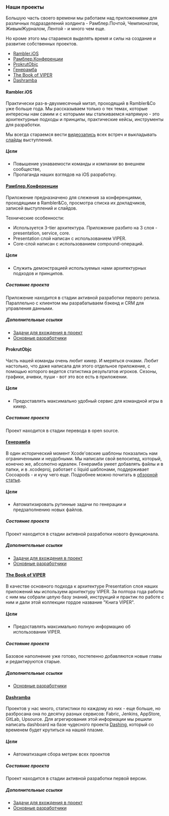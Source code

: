 ### Наши проекты
Большую часть своего времени мы работаем над приложениями для различных подразделений холдинга - Рамблер.Почтой, Чемпионатом, ЖивымЖурналом, Лентой - и много чем еще.

Но кроме этого мы стараемся выделять время и силы на создание и развитие собственных проектов.

- [Rambler.iOS](#ramblerios)
- [Рамблер.Конференции](#РамблерКонференции)
- [ProkrutObjc](#prokrutobjc)
- [Генерамба](#Генерамба)
- [The Book of VIPER](#the-book-of-viper)
- [Dashramba](#dashramba)

#### Rambler.iOS
Практически раз-в-двухмесячный митап, проходящий в Rambler&Co уже больше года. Мы рассказываем только о тех темах, которые интересны нам самим и с которыми мы сталкиваемся напрямую - это архитектурные подходы и принципы, практические кейсы, инструменты для разработки.

Мы всегда стараемся вести [видеозапись](https://www.youtube.com/channel/UCbSp3qd2_KqahfeOKN3WOrQ) всех встреч и выкладывать [слайды](http://www.slideshare.net/Rambler-iOS) выступлений.

##### Цели
- Повышение узнаваемости команды и компании во внешнем сообществе,
- Пропаганда наших взглядов на iOS разработку.

#### [Рамблер.Конференции](https://github.com/rambler-ios/RamblerConferences)
Приложение предназначено для слежения за конференциями, проходящими в Rambler&Co, просмотра списка их докладчиков, записей выступлений и слайдов.

Технические особенности:

- Используется 3-tier архитектура. Приложение разбито на 3 слоя - presentation, service, core.
- Presentation слой написан с использованием VIPER.
- Core-слой написан с использованием compound-операций.

##### Цели
- Cлужить демонстрацией используемых нами архитектурных подходов и принципов.

##### Состояние проекта
Приложение находится в стадии активной разработки первого релиза. Параллельно с клиентом мы разрабатываем бэкенд и CRM для управления данными.

##### Дополнительные ссылки
- [Задачи для вхождения в проект](https://github.com/rambler-ios/RamblerConferences/issues?q=is%3Aissue+is%3Aopen+label%3Astarter-pack)
- [Основные разработчики](https://github.com/rambler-ios/RamblerConferences/graphs/contributors)

#### ProkrutObjc
Часть нашей команды очень любит кикер. И меряться очками. Любит настолько, что даже написала для этого отдельное приложение, с помощью которого ведется статистика результатов игроков. Сезоны, графики, ачивки, пуши - вот это все есть в приложении.

##### Цели
- Предоставлять максимально удобный сервис для командной игры в кикер.

##### Состояние проекта
Проект находится в стадии перевода в open source.

#### [Генерамба](https://github.com/rambler-ios/Generamba)
В один исторический момент Xcode'овские шаблоны показались нам ограниченными и неудобными. Мы написали свой велосипед, который, конечно же, абсолютно идеален. Генерамба умеет добавлять файлы и в папки, и в .xcodeproj, работает с liquid шаблонами, поддерживает Cocoapods - и кучу чего еще. Подробнее можно почитать в [обзорной статье](http://etolstoy.com/2016/02/10/generamba/).

##### Цели
- Автоматизировать рутинные задачи по генерации и предзаполнению новых файлов.

##### Состояние проекта
Проект находится в стадии активной разработки нового функционала.

##### Дополнительные ссылки
- [Задачи для вхождения в проект](https://github.com/rambler-ios/Generamba/issues?q=is%3Aissue+is%3Aopen+label%3Astarter-pack)
- [Основные разработчики](https://github.com/rambler-ios/Generamba/graphs/contributors)

#### [The Book of VIPER](https://github.com/rambler-ios/The-Book-of-VIPER)
В качестве основного подхода к архитектуре Presentation слоя наших приложений мы используем архитектуру VIPER. За полтора года работы с ним мы собрали целую базу знаний, инструкций и практик по работе с ним и дали этой коллекции гордое название "Книга VIPER".

##### Цели
- Предоставлять максимально полную информацию об использовании VIPER.

##### Состояние проекта
Базовое наполнение уже готово, постепенно добавляются новые главы и редактируются старые.

##### Дополнительные ссылки
- [Основные разработчики](https://github.com/rambler-ios/The-Book-of-VIPER/graphs/contributors)

#### [Dashramba](https://github.com/rambler-ios/dashramba)
Проектов у нас много, статистики по каждому из них - еще больше, но разбросана она по десятку разных сервисов: Fabric, Jenkins, AppStore, GitLab, Upsource. Для агрегирования этой информации мы решили написать dashboard на базе чудесного проекта [Dashing](http://dashing.io/), который со временем будет крутиться на нашей плазме.

##### Цели
- Автоматизация сбора метрик всех проектов

##### Состояние проекта
Проект находится в стадии активной разработки первой версии.

##### Дополнительные ссылки
- [Задачи для вхождения в проект](https://github.com/rambler-ios/dashramba/issues?q=is%3Aissue+is%3Aopen+label%3A%22starter+pack%22)
- [Основные разработчики](https://github.com/rambler-ios/dashramba/graphs/contributors)

